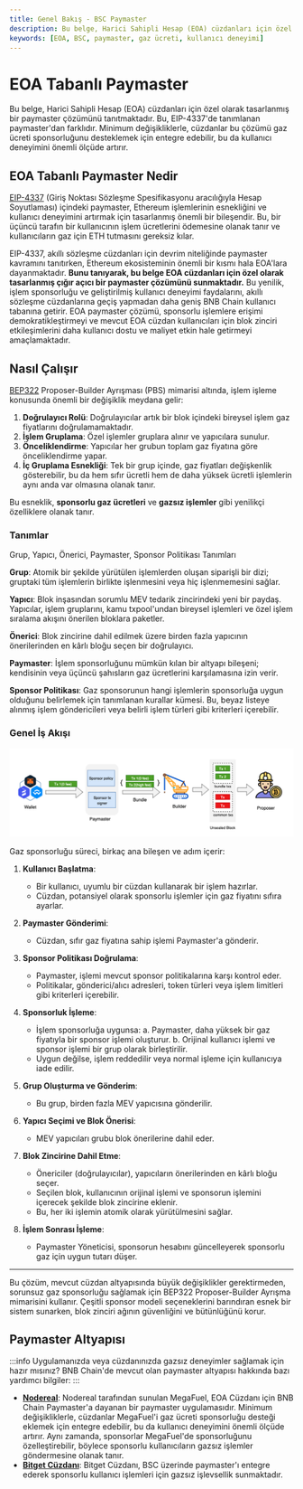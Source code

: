 ```yaml
---
title: Genel Bakış - BSC Paymaster
description: Bu belge, Harici Sahipli Hesap (EOA) cüzdanları için özel olarak tasarlanmış bir paymaster çözümünü tanıtmaktadır. EIP-4337'de belirtilen paymaster'dan farklı olarak, kullanıcı deneyimini önemli ölçüde artırmak için gaz ücreti sponsorluğunu destekler. 
keywords: [EOA, BSC, paymaster, gaz ücreti, kullanıcı deneyimi]
---
```


# EOA Tabanlı Paymaster
Bu belge, Harici Sahipli Hesap (EOA) cüzdanları için özel olarak tasarlanmış bir paymaster çözümünü tanıtmaktadır. Bu, EIP-4337'de tanımlanan paymaster'dan farklıdır. Minimum değişikliklerle, cüzdanlar bu çözümü gaz ücreti sponsorluğunu desteklemek için entegre edebilir, bu da kullanıcı deneyimini önemli ölçüde artırır.

## EOA Tabanlı Paymaster Nedir

[EIP-4337](https://github.com/ethereum/ercs/blob/master/ERCS/erc-4337.md) (Giriş Noktası Sözleşme Spesifikasyonu aracılığıyla Hesap Soyutlaması) içindeki paymaster, Ethereum işlemlerinin esnekliğini ve kullanıcı deneyimini artırmak için tasarlanmış önemli bir bileşendir. Bu, bir üçüncü tarafın bir kullanıcının işlem ücretlerini ödemesine olanak tanır ve kullanıcıların gaz için ETH tutmasını gereksiz kılar.

EIP-4337, akıllı sözleşme cüzdanları için devrim niteliğinde paymaster kavramını tanıtırken, Ethereum ekosisteminin önemli bir kısmı hala EOA'lara dayanmaktadır. **Bunu tanıyarak, bu belge EOA cüzdanları için özel olarak tasarlanmış çığır açıcı bir paymaster çözümünü sunmaktadır.** Bu yenilik, işlem sponsorluğu ve geliştirilmiş kullanıcı deneyimi faydalarını, akıllı sözleşme cüzdanlarına geçiş yapmadan daha geniş BNB Chain kullanıcı tabanına getirir. EOA paymaster çözümü, sponsorlu işlemlere erişimi demokratikleştirmeyi ve mevcut EOA cüzdan kullanıcıları için blok zinciri etkileşimlerini daha kullanıcı dostu ve maliyet etkin hale getirmeyi amaçlamaktadır.

## Nasıl Çalışır

[BEP322](https://github.com/bnb-chain/BEPs/blob/master/BEPs/BEP322.md) Proposer-Builder Ayrışması (PBS) mimarisi altında, işlem işleme konusunda önemli bir değişiklik meydana gelir:

1. **Doğrulayıcı Rolü**: Doğrulayıcılar artık bir blok içindeki bireysel işlem gaz fiyatlarını doğrulamamaktadır.
2. **İşlem Gruplama**: Özel işlemler gruplara alınır ve yapıcılara sunulur.
3. **Önceliklendirme**: Yapıcılar her grubun toplam gaz fiyatına göre önceliklendirme yapar.
4. **İç Gruplama Esnekliği**: Tek bir grup içinde, gaz fiyatları değişkenlik gösterebilir, bu da hem sıfır ücretli hem de daha yüksek ücretli işlemlerin aynı anda var olmasına olanak tanır.

Bu esneklik, **sponsorlu gaz ücretleri** ve **gazsız işlemler** gibi yenilikçi özelliklere olanak tanır.

### Tanımlar


Grup, Yapıcı, Önerici, Paymaster, Sponsor Politikası Tanımları

**Grup**: Atomik bir şekilde yürütülen işlemlerden oluşan siparişli bir dizi; gruptaki tüm işlemlerin birlikte işlenmesini veya hiç işlenmemesini sağlar.

**Yapıcı**: Blok inşasından sorumlu MEV tedarik zincirindeki yeni bir paydaş. Yapıcılar, işlem gruplarını, kamu txpool'undan bireysel işlemleri ve özel işlem sıralama akışını önerilen bloklara paketler.

**Önerici**: Blok zincirine dahil edilmek üzere birden fazla yapıcının önerilerinden en kârlı bloğu seçen bir doğrulayıcı.

**Paymaster**: İşlem sponsorluğunu mümkün kılan bir altyapı bileşeni; kendisinin veya üçüncü şahısların gaz ücretlerini karşılamasına izin verir.

**Sponsor Politikası**: Gaz sponsorunun hangi işlemlerin sponsorluğa uygun olduğunu belirlemek için tanımlanan kurallar kümesi. Bu, beyaz listeye alınmış işlem göndericileri veya belirli işlem türleri gibi kriterleri içerebilir.


### Genel İş Akışı

![workflow](../../../images/bnb-chain/bnb-smart-chain/img/paymaster-workflow.png)

Gaz sponsorluğu süreci, birkaç ana bileşen ve adım içerir:

1. **Kullanıcı Başlatma**:
    - Bir kullanıcı, uyumlu bir cüzdan kullanarak bir işlem hazırlar.
    - Cüzdan, potansiyel olarak sponsorlu işlemler için gaz fiyatını sıfıra ayarlar.

2. **Paymaster Gönderimi**:
    - Cüzdan, sıfır gaz fiyatına sahip işlemi Paymaster'a gönderir.

3. **Sponsor Politikası Doğrulama**:
    - Paymaster, işlemi mevcut sponsor politikalarına karşı kontrol eder.
    - Politikalar, gönderici/alıcı adresleri, token türleri veya işlem limitleri gibi kriterleri içerebilir.

4. **Sponsorluk İşleme**:
    - İşlem sponsorluğa uygunsa:
      a. Paymaster, daha yüksek bir gaz fiyatıyla bir sponsor işlemi oluşturur.
      b. Orijinal kullanıcı işlemi ve sponsor işlemi bir grup olarak birleştirilir.
    - Uygun değilse, işlem reddedilir veya normal işleme için kullanıcıya iade edilir.

5. **Grup Oluşturma ve Gönderim**:
    - Bu grup, birden fazla MEV yapıcısına gönderilir.

6. **Yapıcı Seçimi ve Blok Önerisi**:
    - MEV yapıcıları grubu blok önerilerine dahil eder.

7. **Blok Zincirine Dahil Etme**:
    - Önericiler (doğrulayıcılar), yapıcıların önerilerinden en kârlı bloğu seçer.
    - Seçilen blok, kullanıcının orijinal işlemi ve sponsorun işlemini içerecek şekilde blok zincirine eklenir.
    - Bu, her iki işlemin atomik olarak yürütülmesini sağlar.

8. **İşlem Sonrası İşleme**:
    - Paymaster Yöneticisi, sponsorun hesabını güncelleyerek sponsorlu gaz için uygun tutarı düşer.

---

Bu çözüm, mevcut cüzdan altyapısında büyük değişiklikler gerektirmeden, sorunsuz gaz sponsorluğu sağlamak için BEP322 Proposer-Builder Ayrışma mimarisini kullanır. Çeşitli sponsor modeli seçeneklerini barındıran esnek bir sistem sunarken, blok zinciri ağının güvenliğini ve bütünlüğünü korur.

## Paymaster Altyapısı

:::info
Uygulamanızda veya cüzdanınızda gazsız deneyimler sağlamak için hazır mısınız? BNB Chain'de mevcut olan paymaster altyapısı hakkında bazı yardımcı bilgiler:
:::

- **[Nodereal](https://docs.nodereal.io/docs/megafuel-overview)**: Nodereal tarafından sunulan MegaFuel, EOA Cüzdanı için BNB Chain Paymaster'a dayanan bir paymaster uygulamasıdır. Minimum değişikliklerle, cüzdanlar MegaFuel'i gaz ücreti sponsorluğu desteği eklemek için entegre edebilir, bu da kullanıcı deneyimini önemli ölçüde artırır. Aynı zamanda, sponsorlar MegaFuel'de sponsorluğunu özelleştirebilir, böylece sponsorlu kullanıcıların gazsız işlemler göndermesine olanak tanır.
- **[Bitget Cüzdanı](https://web3.bitget.com/en/)**: Bitget Cüzdanı, BSC üzerinde paymaster'ı entegre ederek sponsorlu kullanıcı işlemleri için gazsız işlevsellik sunmaktadır.